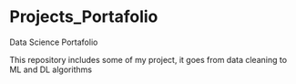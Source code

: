 # Projects_Portafolio
Data Science Portafolio 


This repository includes some of my project, it goes from data cleaning to ML and DL algorithms
